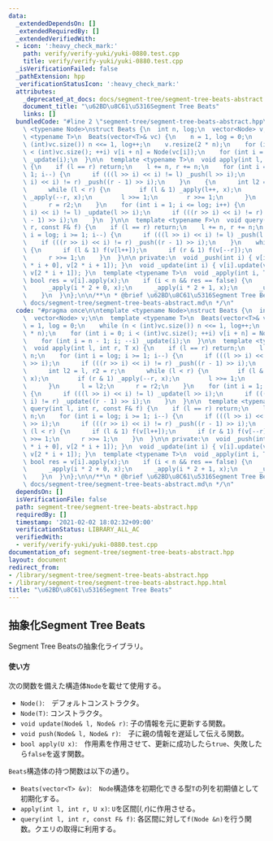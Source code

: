 ```yaml
---
data:
  _extendedDependsOn: []
  _extendedRequiredBy: []
  _extendedVerifiedWith:
  - icon: ':heavy_check_mark:'
    path: verify/verify-yuki/yuki-0880.test.cpp
    title: verify/verify-yuki/yuki-0880.test.cpp
  _isVerificationFailed: false
  _pathExtension: hpp
  _verificationStatusIcon: ':heavy_check_mark:'
  attributes:
    _deprecated_at_docs: docs/segment-tree/segment-tree-beats-abstract.md
    document_title: "\u62BD\u8C61\u5316Segment Tree Beats"
    links: []
  bundledCode: "#line 2 \"segment-tree/segment-tree-beats-abstract.hpp\"\n\ntemplate\
    \ <typename Node>\nstruct Beats {\n  int n, log;\n  vector<Node> v;\n\n  template\
    \ <typename T>\n  Beats(vector<T>& vc) {\n    n = 1, log = 0;\n    while (n <\
    \ (int)vc.size()) n <<= 1, log++;\n    v.resize(2 * n);\n    for (int i = 0; i\
    \ < (int)vc.size(); ++i) v[i + n] = Node(vc[i]);\n    for (int i = n - 1; i; --i)\
    \ _update(i);\n  }\n\n  template <typename T>\n  void apply(int l, int r, T x)\
    \ {\n    if (l == r) return;\n    l += n, r += n;\n    for (int i = log; i >=\
    \ 1; i--) {\n      if (((l >> i) << i) != l) _push(l >> i);\n      if (((r >>\
    \ i) << i) != r) _push((r - 1) >> i);\n    }\n    {\n      int l2 = l, r2 = r;\n\
    \      while (l < r) {\n        if (l & 1) _apply(l++, x);\n        if (r & 1)\
    \ _apply(--r, x);\n        l >>= 1;\n        r >>= 1;\n      }\n      l = l2;\n\
    \      r = r2;\n    }\n    for (int i = 1; i <= log; i++) {\n      if (((l >>\
    \ i) << i) != l) _update(l >> i);\n      if (((r >> i) << i) != r) _update((r\
    \ - 1) >> i);\n    }\n  }\n\n  template <typename F>\n  void query(int l, int\
    \ r, const F& f) {\n    if (l == r) return;\n    l += n, r += n;\n    for (int\
    \ i = log; i >= 1; i--) {\n      if (((l >> i) << i) != l) _push(l >> i);\n  \
    \    if (((r >> i) << i) != r) _push((r - 1) >> i);\n    }\n    while (l < r)\
    \ {\n      if (l & 1) f(v[l++]);\n      if (r & 1) f(v[--r]);\n      l >>= 1;\n\
    \      r >>= 1;\n    }\n  }\n\n private:\n  void _push(int i) { v[i].push(v[2\
    \ * i + 0], v[2 * i + 1]); }\n  void _update(int i) { v[i].update(v[2 * i + 0],\
    \ v[2 * i + 1]); }\n  template <typename T>\n  void _apply(int i, T x) {\n   \
    \ bool res = v[i].apply(x);\n    if (i < n && res == false) {\n      _push(i);\n\
    \      _apply(i * 2 + 0, x);\n      _apply(i * 2 + 1, x);\n      _update(i);\n\
    \    }\n  }\n};\n\n/**\n * @brief \u62BD\u8C61\u5316Segment Tree Beats\n * @docs\
    \ docs/segment-tree/segment-tree-beats-abstract.md\n */\n"
  code: "#pragma once\n\ntemplate <typename Node>\nstruct Beats {\n  int n, log;\n\
    \  vector<Node> v;\n\n  template <typename T>\n  Beats(vector<T>& vc) {\n    n\
    \ = 1, log = 0;\n    while (n < (int)vc.size()) n <<= 1, log++;\n    v.resize(2\
    \ * n);\n    for (int i = 0; i < (int)vc.size(); ++i) v[i + n] = Node(vc[i]);\n\
    \    for (int i = n - 1; i; --i) _update(i);\n  }\n\n  template <typename T>\n\
    \  void apply(int l, int r, T x) {\n    if (l == r) return;\n    l += n, r +=\
    \ n;\n    for (int i = log; i >= 1; i--) {\n      if (((l >> i) << i) != l) _push(l\
    \ >> i);\n      if (((r >> i) << i) != r) _push((r - 1) >> i);\n    }\n    {\n\
    \      int l2 = l, r2 = r;\n      while (l < r) {\n        if (l & 1) _apply(l++,\
    \ x);\n        if (r & 1) _apply(--r, x);\n        l >>= 1;\n        r >>= 1;\n\
    \      }\n      l = l2;\n      r = r2;\n    }\n    for (int i = 1; i <= log; i++)\
    \ {\n      if (((l >> i) << i) != l) _update(l >> i);\n      if (((r >> i) <<\
    \ i) != r) _update((r - 1) >> i);\n    }\n  }\n\n  template <typename F>\n  void\
    \ query(int l, int r, const F& f) {\n    if (l == r) return;\n    l += n, r +=\
    \ n;\n    for (int i = log; i >= 1; i--) {\n      if (((l >> i) << i) != l) _push(l\
    \ >> i);\n      if (((r >> i) << i) != r) _push((r - 1) >> i);\n    }\n    while\
    \ (l < r) {\n      if (l & 1) f(v[l++]);\n      if (r & 1) f(v[--r]);\n      l\
    \ >>= 1;\n      r >>= 1;\n    }\n  }\n\n private:\n  void _push(int i) { v[i].push(v[2\
    \ * i + 0], v[2 * i + 1]); }\n  void _update(int i) { v[i].update(v[2 * i + 0],\
    \ v[2 * i + 1]); }\n  template <typename T>\n  void _apply(int i, T x) {\n   \
    \ bool res = v[i].apply(x);\n    if (i < n && res == false) {\n      _push(i);\n\
    \      _apply(i * 2 + 0, x);\n      _apply(i * 2 + 1, x);\n      _update(i);\n\
    \    }\n  }\n};\n\n/**\n * @brief \u62BD\u8C61\u5316Segment Tree Beats\n * @docs\
    \ docs/segment-tree/segment-tree-beats-abstract.md\n */\n"
  dependsOn: []
  isVerificationFile: false
  path: segment-tree/segment-tree-beats-abstract.hpp
  requiredBy: []
  timestamp: '2021-02-02 18:02:32+09:00'
  verificationStatus: LIBRARY_ALL_AC
  verifiedWith:
  - verify/verify-yuki/yuki-0880.test.cpp
documentation_of: segment-tree/segment-tree-beats-abstract.hpp
layout: document
redirect_from:
- /library/segment-tree/segment-tree-beats-abstract.hpp
- /library/segment-tree/segment-tree-beats-abstract.hpp.html
title: "\u62BD\u8C61\u5316Segment Tree Beats"
---
```

## 抽象化Segment Tree Beats

Segment Tree Beatsの抽象化ライブラリ。

#### 使い方

次の関数を備えた構造体`Node`を載せて使用する。

- `Node()`:　デフォルトコンストラクタ。
- `Node(T)`: コンストラクタ。
- `void update(Node& l, Node& r)`: 子の情報を元に更新する関数。
- `void push(Node& l, Node& r)`:　子に親の情報を遅延して伝える関数。
- `bool apply(U x)`:　作用素を作用させて、更新に成功したら`true`、失敗したら`false`を返す関数。

`Beats`構造体の持つ関数は以下の通り。

- `Beats(vector<T> &v)`:　`Node`構造体を初期化できる型`T`の列を初期値として初期化する。
- `apply(int l, int r, U x)`: `U`を区間$[l, r)$に作用させる。
- `query(int l, int r, const F& f)`: 各区間に対して`f(Node &n)`を行う関数。クエリの取得に利用する。
